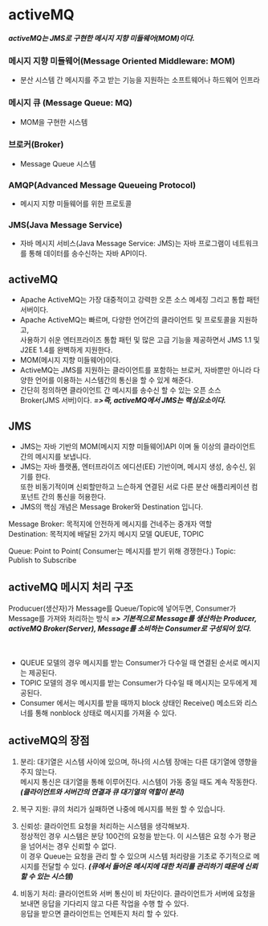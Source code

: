 # activeMQ
___activeMQ는 JMS로 구현한 메시지 지향 미들웨어(MOM)이다.___

### 메시지 지향 미들웨어(Message Oriented Middleware: MOM)
+ 분산 시스템 간 메시지를 주고 받는 기능을 지원하는 소프트웨어나 하드웨어 인프라

### 메시지 큐 (Message Queue: MQ)
+ MOM을 구현한 시스템

### 브로커(Broker)
+ Message Queue 시스템

### AMQP(Advanced Message Queueing Protocol)
+ 메시지 지향 미들웨어를 위한 프로토콜

### JMS(Java Message Service)
+ 자바 메시지 서비스(Java Message Service: JMS)는 자바 프로그램이 네트워크를 통해 데이터를 송수신하는 자바 API이다.


## activeMQ
+ Apache ActiveMQ는 가장 대중적이고 강력한 오픈 소스 메세징 그리고 통합 패턴 서버이다.
+ Apache ActiveMQ는 빠르며, 다양한 언어간의 클라이언트 및 프로토콜을 지원하고,</br>
  사용하기 쉬운 엔터프라이즈 통합 패턴 및 많은 고급 기능을 제공하면서 JMS 1.1 및 J2EE 1.4를 완벽하게 지원한다.
+ MOM(메시지 지향 미들웨어)이다.
+ ActiveMQ는 JMS를 지원하는 클라이언트를 포함하는 브로커, 자바뿐만 아니라 다양한 언어를 이용하는 시스템간의 통신을 할 수 있게 해준다.
+ 간단히 정의하면 클라이언트 간 메시지를 송수신 할 수 있는 오픈 소스 Broker(JMS 서버)이다.
___=>즉, activeMQ에서 JMS는 핵심요소이다.___

## JMS
+ JMS는 자바 기반의 MOM(메시지 지향 미들웨어)API 이며 둘 이상의 클라이언트 간의 메시지를 보냅니다.
+ JMS는 자바 플랫폼, 엔터프라이즈 에디션(EE) 기반이며, 메시지 생성, 송수신, 읽기를 한다.</br>
  또한 비동기적이며 신뢰할만하고 느슨하게 연결된 서로 다른 분산 애플리케이션 컴포넌트 간의 통신을 허용한다.
+ JMS의 핵심 개념은 Message Broker와 Destination 입니다.

Message Broker: 목적지에 안전하게 메시지를 건네주는 중개자 역할</br>
Destination: 목적지에 배달된 2가지 메시지 모델 QUEUE, TOPIC</br>

Queue: Point to Point( Consumer는 메시지를 받기 위해 경쟁한다.)
Topic: Publish to Subscribe


## activeMQ 메시지 처리 구조
Producuer(생산자)가 Message를 Queue/Topic에 넣어두면, Consumer가 Message를 가져와 처리하는 방식
___=> 기본적으로 Message를 생산하는 Producer, activeMQ Broker(Server), Message를 소비하는 Consumer로 구성되어 있다.___
</br>
</br>
</br>

+ QUEUE 모델의 경우 메시지를 받는 Consumer가 다수일 때 연결된 순서로 메시지는 제공된다.
+ TOPIC 모델의 경우 메시지를 받는 Consumer가 다수일 때 메시지는 모두에게 제공된다.
+ Consumer 에서는 메시지를 받을 때까지 block 상태인 Receive() 메소드와 리스너를 통해 nonblock 상태로 메시지를 가져올 수 있다.


## activeMQ의 장점
1. 분리: 대기열은 시스템 사이에 있으며, 하나의 시스템 장애는 다른 대기열에 영향을 주지 않는다.</br>
   메시지 통신은 대기열을 통해 이루어진다. 시스템이 가동 중일 때도 계속 작동한다.</br>
   ___(클라이언트와 서버간의 연결과 큐 대기열의 역할이 분리)___
  
2. 복구 지원: 큐의 처리가 실패하면 나중에 메시지를 복원 할 수 있습니다.
3. 신뢰성: 클라이언트 요청을 처리하는 시스템을 생각해보자.</br>
   정상적인 경우 시스템은 분당 100건의 요청을 받는다. 이 시스템은 요청 수가 평균을 넘어서는 경우 신뢰할 수 없다.</br>
   이 경우 Queue는 요청을 관리 할 수 있으며 시스템 처리량을 기초로 주기적으로 메시지를 전달할 수 있다.
   ___(큐에서 들어온 메시지에 대한 처리를 관리하기 때문에 신뢰할 수 있는 시스템)___
4. 비동기 처리: 클라이언트와 서버 통신이 비 차단이다. 클라이언트가 서버에 요청을 보내면 응답을 기다리지 않고 다른 작업을 수행 할 수 있다.</br>
   응답을 받으면 클라이언트는 언제든지 처리 할 수 있다.
   


